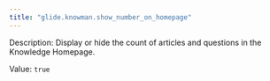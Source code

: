 ```yaml
---
title: "glide.knowman.show_number_on_homepage"
---
```


Description: Display or hide the count of articles and questions in the Knowledge Homepage.

Value: `true`